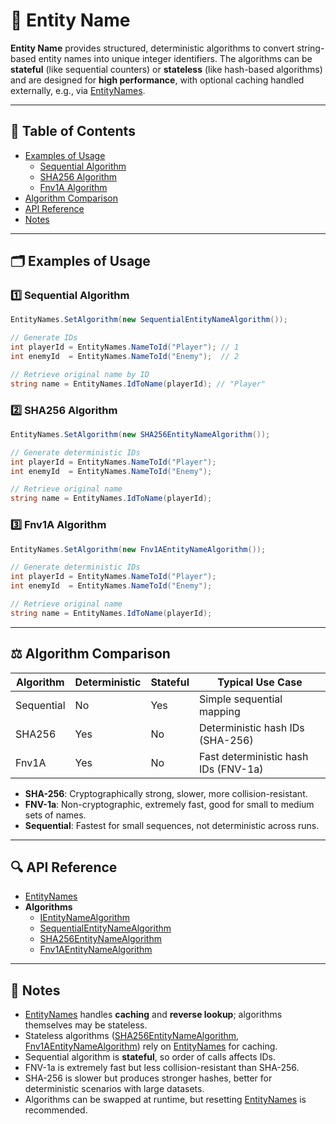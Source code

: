 # 🧩️ Entity Name

**Entity Name** provides structured, deterministic algorithms to convert string-based entity names into unique
integer identifiers. The algorithms can be **stateful** (like sequential counters) or **stateless** (like hash-based algorithms)
and are designed for **high performance**, with optional caching handled externally, e.g.,
via [EntityNames](EntityNames.md).

---

## 📑 Table of Contents

- [Examples of Usage](#-examples-of-usage)
    - [Sequential Algorithm](#sequential-usage)
    - [SHA256 Algorithm](#hash-usage)
    - [Fnv1A Algorithm](#fnv-usage)
- [Algorithm Comparison](#-algorithm-comparison)
- [API Reference](#-api-reference)
- [Notes](#-notes)

---

## 🗂 Examples of Usage

<div id="sequential-usage"></div>

### 1️⃣ Sequential Algorithm

```csharp
EntityNames.SetAlgorithm(new SequentialEntityNameAlgorithm());

// Generate IDs
int playerId = EntityNames.NameToId("Player"); // 1
int enemyId  = EntityNames.NameToId("Enemy");  // 2

// Retrieve original name by ID
string name = EntityNames.IdToName(playerId); // "Player"
```

<div id="hash-usage"></div>

### 2️⃣ SHA256 Algorithm

```csharp
EntityNames.SetAlgorithm(new SHA256EntityNameAlgorithm());

// Generate deterministic IDs
int playerId = EntityNames.NameToId("Player");
int enemyId  = EntityNames.NameToId("Enemy");

// Retrieve original name
string name = EntityNames.IdToName(playerId);
```

<div id="fnv-usage"></div>

### 3️⃣ Fnv1A Algorithm

```csharp
EntityNames.SetAlgorithm(new Fnv1AEntityNameAlgorithm());

// Generate deterministic IDs
int playerId = EntityNames.NameToId("Player");
int enemyId  = EntityNames.NameToId("Enemy");

// Retrieve original name
string name = EntityNames.IdToName(playerId);
```

---

## ⚖️ Algorithm Comparison

| Algorithm  | Deterministic | Stateful | Typical Use Case                     |
|------------|---------------|----------|--------------------------------------|
| Sequential | No            | Yes      | Simple sequential mapping            |
| SHA256     | Yes           | No       | Deterministic hash IDs (SHA-256)     |
| Fnv1A      | Yes           | No       | Fast deterministic hash IDs (FNV-1a) |

- **SHA-256**: Cryptographically strong, slower, more collision-resistant.
- **FNV-1a**: Non-cryptographic, extremely fast, good for small to medium sets of names.
- **Sequential**: Fastest for small sequences, not deterministic across runs.

---

## 🔍 API Reference

- [EntityNames](EntityNames.md)
- **Algorithms**
    - [IEntityNameAlgorithm](IEntityNameAlgorithm.md)
    - [SequentialEntityNameAlgorithm](SequentialEntityNameAlgorithm.md)
    - [SHA256EntityNameAlgorithm](SHA256EntityNameAlgorithm.md)
    - [Fnv1AEntityNameAlgorithm](Fnv1AEntityNameAlgorithm.md)

---

## 📝 Notes

- [EntityNames](EntityNames.md) handles **caching** and **reverse lookup**; algorithms themselves may be stateless.
- Stateless algorithms ([SHA256EntityNameAlgorithm](SHA256EntityNameAlgorithm.md), [Fnv1AEntityNameAlgorithm](Fnv1AEntityNameAlgorithm.md)) rely on [EntityNames](EntityNames.md) for caching.
- Sequential algorithm is **stateful**, so order of calls affects IDs.
- FNV-1a is extremely fast but less collision-resistant than SHA-256.
- SHA-256 is slower but produces stronger hashes, better for deterministic scenarios with large datasets.
- Algorithms can be swapped at runtime, but resetting [EntityNames](EntityNames.md) is recommended.